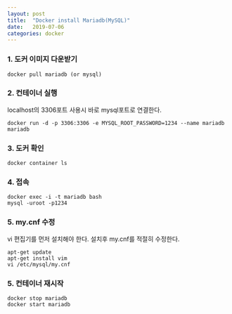 ```yaml
---
layout: post
title:  "Docker install Mariadb(MySQL)"
date:   2019-07-06
categories: docker
---
```


### 1. 도커 이미지 다운받기 

```
docker pull mariadb (or mysql)
```

### 2. 컨테이너 실행 

localhost의 3306포트 사용시 바로 mysql포트로 연결한다. 

```
docker run -d -p 3306:3306 -e MYSQL_ROOT_PASSWORD=1234 --name mariadb mariadb
```

### 3. 도커 확인 

```
docker container ls 
```

### 4. 접속

```
docker exec -i -t mariadb bash 
mysql -uroot -p1234
```

### 5. my.cnf 수정 

vi 편집기를 먼저 설치해야 한다. 설치후 my.cnf를 적절히 수정한다.

```
apt-get update
apt-get install vim 
vi /etc/mysql/my.cnf 
```

### 5. 컨테이너 재시작 

```
docker stop mariadb
docker start mariadb
```





